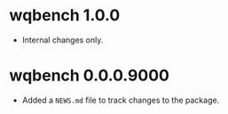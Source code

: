<!-- NEWS.md is maintained by https://cynkra.github.io/fledge, do not edit -->

# wqbench 1.0.0

- Internal changes only.


# wqbench 0.0.0.9000

- Added a `NEWS.md` file to track changes to the package.
